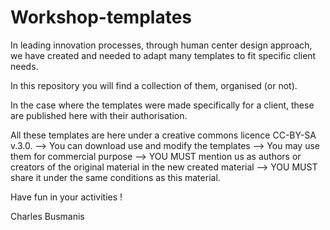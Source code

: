 # Workshop-templates

In leading innovation processes, through human center design approach, we have created and needed to adapt many templates to fit specific client needs. 

In this repository you will find a collection of them, organised (or not).

In the case where the templates were made specifically for a client, these are published here with their authorisation.

All these templates are here under a creative commons licence CC-BY-SA v.3.0.
--> You can download use and modify the templates
--> You may use them for commercial purpose
--> YOU MUST mention us as authors or creators of the original material in the new created material
--> YOU MUST share it under the same conditions as this material.

Have fun in your activities ! 

Charles Busmanis
